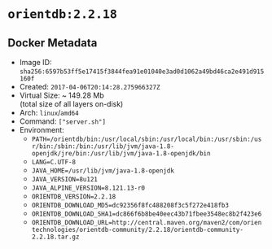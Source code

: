 # `orientdb:2.2.18`

## Docker Metadata

- Image ID: `sha256:6597b53ff5e17415f3844fea91e01040e3ad0d1062a49bd46ca2e491d915160f`
- Created: `2017-04-06T20:14:28.275966327Z`
- Virtual Size: ~ 149.28 Mb  
  (total size of all layers on-disk)
- Arch: `linux`/`amd64`
- Command: `["server.sh"]`
- Environment:
  - `PATH=/orientdb/bin:/usr/local/sbin:/usr/local/bin:/usr/sbin:/usr/bin:/sbin:/bin:/usr/lib/jvm/java-1.8-openjdk/jre/bin:/usr/lib/jvm/java-1.8-openjdk/bin`
  - `LANG=C.UTF-8`
  - `JAVA_HOME=/usr/lib/jvm/java-1.8-openjdk`
  - `JAVA_VERSION=8u121`
  - `JAVA_ALPINE_VERSION=8.121.13-r0`
  - `ORIENTDB_VERSION=2.2.18`
  - `ORIENTDB_DOWNLOAD_MD5=dc92356f8fc488208f3c5f272e418fb3`
  - `ORIENTDB_DOWNLOAD_SHA1=dc866f6b8be40eec43b71fbee3548ec8b2f423e6`
  - `ORIENTDB_DOWNLOAD_URL=http://central.maven.org/maven2/com/orientechnologies/orientdb-community/2.2.18/orientdb-community-2.2.18.tar.gz`
